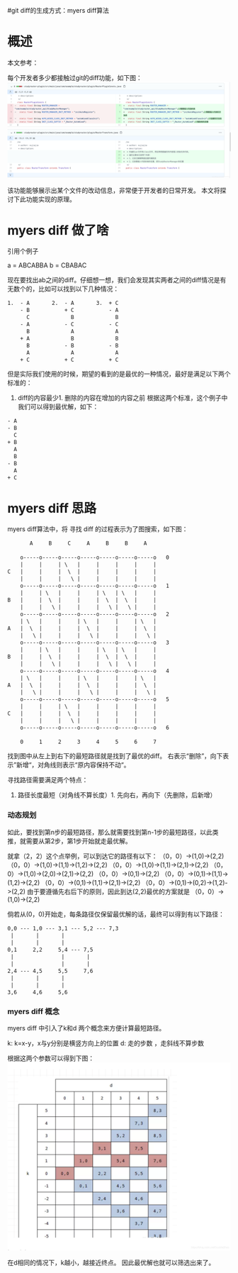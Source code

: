 #git diff的生成方式：myers diff算法
# 概述

>  
 本文参考： 


每个开发者多少都接触过git的diff功能，如下图： <img src="https://raw.githubusercontent.com/Double2hao/xujiajia_blog/main/img/16210040196770.png" alt="在这里插入图片描述">

该功能能够展示出某个文件的改动信息，非常便于开发者的日常开发。 本文将探讨下此功能实现的原理。

# myers diff 做了啥

引用个例子

>  
 a = ABCABBA b = CBABAC 


现在要找出ab之间的diff。仔细想一想，我们会发现其实两者之间的diff情况是有无数个的，比如可以找到以下几种情况：

```
1.  - A       2.  - A       3.  + C
    - B           + C           - A
      C             B             B
    - A           - C           - C
      B             A             A
    + A             B             B
      B           - B           - B
      A             A             A
    + C           + C           + C

```

但是实际我们使用的时候，期望的看到的是最优的一种情况，最好是满足以下两个标准的：
1. diff的内容最少1. 删除的内容在增加的内容之前
根据这两个标准，这个例子中我们可以得到最优解，如下：

```
- A
- B
  C
+ B
  A
  B
- B
  A
+ C

```

# myers diff 思路

myers diff算法中，将 寻找 diff 的过程表示为了图搜索，如下图：

```
       A     B     C     A     B     B     A

    o-----o-----o-----o-----o-----o-----o-----o   0
    |     |     | \   |     |     |     |     |
C   |     |     |  \  |     |     |     |     |
    |     |     |   \ |     |     |     |     |
    o-----o-----o-----o-----o-----o-----o-----o   1
    |     | \   |     |     | \   | \   |     |
B   |     |  \  |     |     |  \  |  \  |     |
    |     |   \ |     |     |   \ |   \ |     |
    o-----o-----o-----o-----o-----o-----o-----o   2
    | \   |     |     | \   |     |     | \   |
A   |  \  |     |     |  \  |     |     |  \  |
    |   \ |     |     |   \ |     |     |   \ |
    o-----o-----o-----o-----o-----o-----o-----o   3
    |     | \   |     |     | \   | \   |     |
B   |     |  \  |     |     |  \  |  \  |     |
    |     |   \ |     |     |   \ |   \ |     |
    o-----o-----o-----o-----o-----o-----o-----o   4
    | \   |     |     | \   |     |     | \   |
A   |  \  |     |     |  \  |     |     |  \  |
    |   \ |     |     |   \ |     |     |   \ |
    o-----o-----o-----o-----o-----o-----o-----o   5
    |     |     | \   |     |     |     |     |
C   |     |     |  \  |     |     |     |     |
    |     |     |   \ |     |     |     |     |
    o-----o-----o-----o-----o-----o-----o-----o   6

    0     1     2     3     4     5     6     7

```

找到图中从左上到右下的最短路径就是找到了最优的diff。 右表示“删除”，向下表示”新增“，对角线则表示“原内容保持不动“。

寻找路径需要满足两个特点：
1. 路径长度最短（对角线不算长度）1. 先向右，再向下（先删除，后新增）
### 动态规划

如此，要找到第n步的最短路径，那么就需要找到第n-1步的最短路径，以此类推，就需要从第2步，第1步开始就走最优解。

>  
 就拿（2，2）这个点举例，可以到达它的路径有以下： （0，0）-&gt;(1,0)-&gt;(2,2) （0，0）-&gt;(1,0)-&gt;(1,1)-&gt;(1,2)-&gt;(2,2) （0，0）-&gt;(1,0)-&gt;(1,1)-&gt;(2,1)-&gt;(2,2) （0，0）-&gt;(1,0)-&gt;(2,0)-&gt;(2,1)-&gt;(2,2) （0，0）-&gt;(0,1)-&gt;(2,2) （0，0）-&gt;(0,1)-&gt;(1,1)-&gt;(1,2)-&gt;(2,2) （0，0）-&gt;(0,1)-&gt;(1,1)-&gt;(2,1)-&gt;(2,2) （0，0）-&gt;(0,1)-&gt;(0,2)-&gt;(1,2)-&gt;(2,2) 由于要遵循先右后下的原则，因此到达(2,2)最优的方案就是 （0，0）-&gt;(1,0)-&gt;(2,2) 


倘若从(0，0)开始走，每条路径仅保留最优解的话，最终可以得到有以下路径：

```
0,0 --- 1,0 --- 3,1 --- 5,2 --- 7,3
 |       |       |
 |       |       |
0,1     2,2     5,4 --- 7,5
 |               |       |
 |               |       |
2,4 --- 4,5     5,5     7,6
 |       |       |
 |       |       |
3,6     4,6     5,6

```

### myers diff 概念

myers diff 中引入了k和d 两个概念来方便计算最短路径。

>  
 k: k=x-y，x与y分别是横竖方向上的位置 d: 走的步数 ，走斜线不算步数 


根据这两个参数可以得到下图： <img src="https://raw.githubusercontent.com/Double2hao/xujiajia_blog/main/img/16210040200331.png" alt="在这里插入图片描述">

在d相同的情况下，k越小，越接近终点。 因此最优解也就可以筛选出来了。